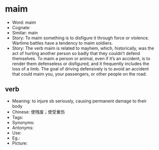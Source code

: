 # maim

- Word: maim
- Cognate: 
- Similar: main
- Story: To maim something is to disfigure it through force or violence. Wartime battles have a tendency to maim soldiers.
- Story: The verb maim is related to mayhem, which, historically, was the act of hurting another person so badly that they couldn’t defend themselves. To maim a person or animal, even if it’s an accident, is to render them defenseless or disfigured, and it frequently includes the loss of a limb. The goal of driving defensively is to avoid an accident that could maim you, your passengers, or other people on the road.

## verb

- Meaning: to injure sb seriously, causing permanent damage to their body
- Chinese: 使残废；使受重伤
- Tags: 
- Synonyms: 
- Antonyms: 
- Use: 
- Eg.: 
- Picture: 

